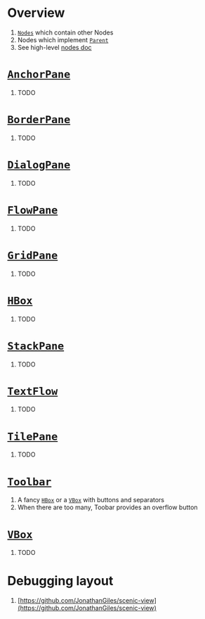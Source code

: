 # Overview
1. [`Nodes`](https://javadoc.io/static/org.openjfx/javafx-fxml/19/javafx.graphics/javafx/scene/Node.html) which contain other Nodes
1. Nodes which implement [`Parent`](https://javadoc.io/static/org.openjfx/javafx-fxml/19/javafx.graphics/javafx/scene/Parent.html)
1. See high-level [nodes doc](./javafx.nodes.md)


# [`AnchorPane`](TOOD)
1. TODO


# [`BorderPane`](TOOD)
1. TODO


# [`DialogPane`](TOOD)
1. TODO


# [`FlowPane`](TOOD)
1. TODO


# [`GridPane`](TOOD)
1. TODO


# [`HBox`](TOOD)
1. TODO


# [`StackPane`](TOOD)
1. TODO


# [`TextFlow`](TOOD)
1. TODO


# [`TilePane`](TOOD)
1. TODO


# [`Toolbar`](https://openjfx.io/javadoc/19/javafx.controls/javafx/scene/control/ToolBar.html)
1. A fancy [`HBox`](https://javadoc.io/static/org.openjfx/javafx-fxml/19/javafx.graphics/javafx/scene/layout/HBox.html) or a [`VBox`](https://javadoc.io/static/org.openjfx/javafx-fxml/19/javafx.graphics/javafx/scene/layout/VBox.html) with buttons and separators
1. When there are too many, Toobar provides an overflow button


# [`VBox`](TOOD)
1. TODO


# Debugging layout
1. [https://github.com/JonathanGiles/scenic-view](https://github.com/JonathanGiles/scenic-view)
